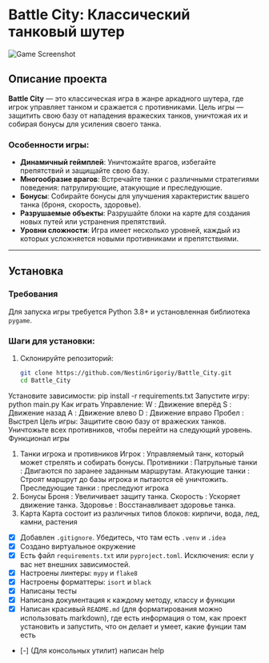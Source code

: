 # Battle City: Классический танковый шутер

![Game Screenshot](game_images/screenshot.png)

## Описание проекта

**Battle City** — это классическая игра в жанре аркадного шутера, где игрок управляет танком и сражается с противниками. Цель игры — защитить свою базу от нападения вражеских танков, уничтожая их и собирая бонусы для усиления своего танка.

### Особенности игры:
- **Динамичный геймплей**: Уничтожайте врагов, избегайте препятствий и защищайте свою базу.
- **Многообразие врагов**: Встречайте танки с различными стратегиями поведения: патрулирующие, атакующие и преследующие.
- **Бонусы**: Собирайте бонусы для улучшения характеристик вашего танка (броня, скорость, здоровье).
- **Разрушаемые объекты**: Разрушайте блоки на карте для создания новых путей или устранения препятствий.
- **Уровни сложности**: Игра имеет несколько уровней, каждый из которых усложняется новыми противниками и препятствиями.

---

## Установка

### Требования
Для запуска игры требуется Python 3.8+ и установленная библиотека `pygame`.

### Шаги для установки:
1. Склонируйте репозиторий:
   ```bash
   git clone https://github.com/NestinGrigoriy/Battle_City.git
   cd Battle_City
Установите зависимости:
pip install -r requirements.txt
Запустите игру:
python main.py
Как играть
Управление:
W : Движение вперёд
S : Движение назад
A : Движение влево
D : Движение вправо
Пробел : Выстрел
Цель игры:
Защитите свою базу от вражеских танков.
Уничтожьте всех противников, чтобы перейти на следующий уровень.
Функционал игры
1. Танки игрока и противников
Игрок : Управляемый танк, который может стрелять и собирать бонусы.
Противники :
Патрульные танки : Двигаются по заранее заданным маршрутам.
Атакующие танки : Строят маршрут до базы игрока и пытаются её уничтожить.
Преследующие танки : преследуют игрока
2. Бонусы
Броня : Увеличивает защиту танка.
Скорость : Ускоряет движение танка.
Здоровье : Восстанавливает здоровье танка.
3. Карта
Карта состоит из различных типов блоков:
кирпичи, вода, лед, камни, растения
- [x] Добавлен `.gitignore`. Убедитесь, что там есть `.venv` и `.idea`
- [x] Создано виртуальное окружение
- [x] Есть файл `requirements.txt` или `pyproject.toml`. Исключения: если у вас нет внешних зависимостей.
- [x] Настроены линтеры: `mypy` и `flake8`
- [x] Настроены форматтеры: `isort` и `black`
- [x] Написаны тесты
- [x] Написана документация к каждому методу, классу и функции
- [x] Написан красивый `README.md` (для форматирования можно использовать markdown), где есть информация о том, как проект установить и запустить, что он делает  и умеет, какие фунции там есть
- [-] (Для консольных утилит) написан help
